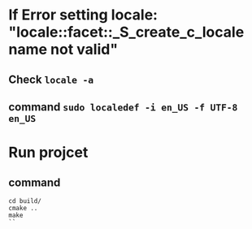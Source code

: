 # If Error setting locale: "locale::facet::_S_create_c_locale name not valid"
## Check `locale -a`
## command `sudo localedef -i en_US -f UTF-8 en_US`

# Run projcet
## command
```
cd build/
cmake ..
make
``
